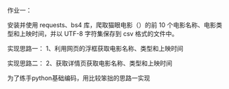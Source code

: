 作业一：

安装并使用 requests、bs4 库，爬取猫眼电影（）的前 10 个电影名称、电影类型和上映时间，并以 UTF-8 字符集保存到 csv 格式的文件中。

实现思路一：
1、利用网页的浮框获取电影名称、类型和上映时间

实现思路二：
2、获取详情页获取电影名称、类型和上映时间

为了练手python基础编码，用比较笨拙的思路一实现
